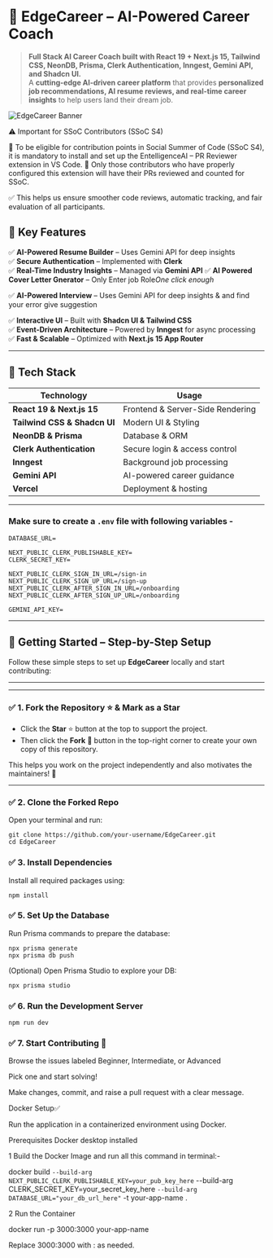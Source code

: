 # 🚀 EdgeCareer – AI-Powered Career Coach  

> **Full Stack AI Career Coach built with React 19 + Next.js 15, Tailwind CSS, NeonDB, Prisma, Clerk Authentication, Inngest, Gemini API, and Shadcn UI.**  
> A **cutting-edge AI-driven career platform** that provides **personalized job recommendations, AI resume reviews, and real-time career insights** to help users land their dream job.  

![EdgeCareer Banner](https://github.com/amitkumardemo/EdgeCareer/blob/main/EdgeCareers.png)


⚠️ Important for SSoC Contributors (SSoC S4)

🚨 To be eligible for contribution points in Social Summer of Code (SSoC S4), it is mandatory to install and set up the EntelligenceAI – PR Reviewer extension in VS Code.
🧠 Only those contributors who have properly configured this extension will have their PRs reviewed and counted for SSoC.

✅ This helps us ensure smoother code reviews, automatic tracking, and fair evaluation of all participants.



## 🌟 Key Features  

✅ **AI-Powered Resume Builder** – Uses Gemini API for deep insights  
✅ **Secure Authentication** – Implemented with **Clerk**  
✅ **Real-Time Industry Insights** – Managed via **Gemini API**
✅ **AI Powered Cover Letter Gnerator** – Only Enter job Role*One click enough*

✅ **AI-Powered Interview** – Uses Gemini API for deep insights & and find your error give suggestion   

✅ **Interactive UI** – Built with **Shadcn UI & Tailwind CSS**  
✅ **Event-Driven Architecture** – Powered by **Inngest** for async processing  
✅ **Fast & Scalable** – Optimized with **Next.js 15 App Router**  

---

## 🚀 Tech Stack  

| Technology      | Usage |
|---------------|----------------|
| **React 19 & Next.js 15** | Frontend & Server-Side Rendering |
| **Tailwind CSS & Shadcn UI** | Modern UI & Styling |
| **NeonDB & Prisma** | Database & ORM |
| **Clerk Authentication** | Secure login & access control |
| **Inngest** | Background job processing |
| **Gemini API** | AI-powered career guidance |
| **Vercel** | Deployment & hosting |

---
### Make sure to create a `.env` file with following variables -

```
DATABASE_URL=

NEXT_PUBLIC_CLERK_PUBLISHABLE_KEY=
CLERK_SECRET_KEY=

NEXT_PUBLIC_CLERK_SIGN_IN_URL=/sign-in
NEXT_PUBLIC_CLERK_SIGN_UP_URL=/sign-up
NEXT_PUBLIC_CLERK_AFTER_SIGN_IN_URL=/onboarding
NEXT_PUBLIC_CLERK_AFTER_SIGN_UP_URL=/onboarding

GEMINI_API_KEY=
```

---

## 🧩 Getting Started – Step-by-Step Setup

Follow these simple steps to set up **EdgeCareer** locally and start contributing:

---

---

### ✅ 1. Fork the Repository ⭐ & Mark as a Star  

- Click the **Star** ⭐ button at the top to support the project.
- Then click the **Fork** 🍴 button in the top-right corner to create your own copy of this repository.

This helps you work on the project independently and also motivates the maintainers! 🙌


---

### ✅ 2. Clone the Forked Repo  
Open your terminal and run:

```
git clone https://github.com/your-username/EdgeCareer.git
cd EdgeCareer
```
### ✅ 3. Install Dependencies
Install all required packages using:

```
npm install
```

### ✅ 5. Set Up the Database
Run Prisma commands to prepare the database:

```
npx prisma generate
npx prisma db push
```

(Optional) Open Prisma Studio to explore your DB:
```
npx prisma studio
```

### ✅ 6. Run the Development Server

```
npm run dev
```

### ✅ 7. Start Contributing 💙
Browse the issues labeled Beginner, Intermediate, or Advanced

Pick one and start solving!

Make changes, commit, and raise a pull request with a clear message.

Docker Setup✅

Run the application in a containerized environment using Docker.

Prerequisites
Docker desktop installed

1 Build the Docker Image
   and run all this command in terminal:-

 docker build `
   --build-arg NEXT_PUBLIC_CLERK_PUBLISHABLE_KEY=your_pub_key_here `
   --build-arg CLERK_SECRET_KEY=your_secret_key_here `
   --build-arg DATABASE_URL="your_db_url_here" `
   -t your-app-name .

2 Run the Container

docker run -p 3000:3000 your-app-name

Replace 3000:3000 with <host-port>:<container-port> as needed.
